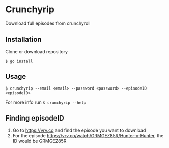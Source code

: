 # Crunchyrip

Download full episodes from crunchyroll

## Installation
Clone or download repository

`$ go install`

## Usage

`$ crunchyrip --email <email> --password <password> --episodeID <episodeID>`

For more info run `$ crunchyrip --help`

## Finding episodeID

1. Go to https://vrv.co and find the episode you want to download
2. For the episode https://vrv.co/watch/GRMGEZ85R/Hunter-x-Hunter, the ID would be GRMGEZ85R
